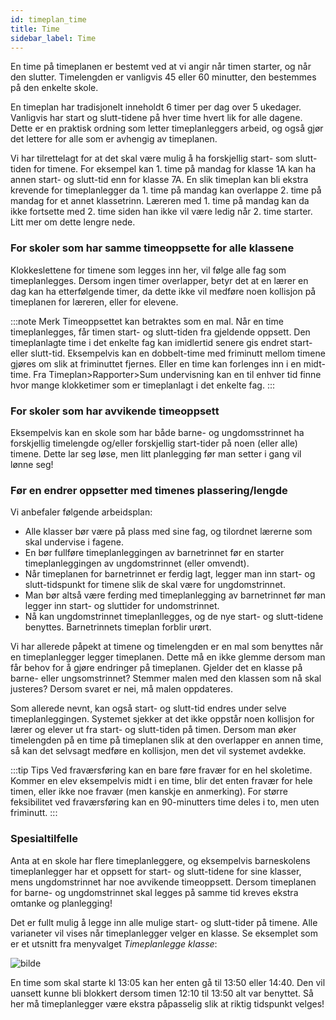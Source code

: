 ```yaml
---
id: timeplan_time
title: Time
sidebar_label: Time
---
```


En time på timeplanen er bestemt ved at vi angir når timen starter, og når den slutter. Timelengden er vanligvis 45 eller 60 minutter, den bestemmes på den enkelte skole.

En timeplan har tradisjonelt inneholdt 6 timer per dag over 5 ukedager. Vanligvis har start og slutt-tidene på hver time hvert lik for alle dagene. Dette er en praktisk ordning som letter timeplanleggers arbeid, og også gjør det lettere for alle som er avhengig av timeplanen.

Vi har tilrettelagt for at det skal være mulig å ha forskjellig start- som slutt-tiden for timene. For eksempel kan 1. time på mandag for klasse 1A kan ha annen start- og slutt-tid enn for klasse 7A. En slik timeplan kan bli ekstra krevende for timeplanlegger da 1. time på mandag  kan overlappe 2. time på mandag for et annet klassetrinn. Læreren med 1. time på mandag kan da ikke fortsette med 2. time siden han ikke vil være ledig når 2. time starter. Litt mer om dette lengre nede.

### For skoler som har samme timeoppsette for alle klassene
Klokkeslettene for timene som legges inn her, vil følge alle fag som timeplanlegges. Dersom ingen timer overlapper, betyr det at en lærer en dag kan ha etterfølgende timer, da dette ikke vil medføre noen kollisjon på timeplanen for læreren, eller for elevene.

:::note Merk
Timeoppsettet kan betraktes som en mal. Når en time timeplanlegges, får timen start- og slutt-tiden fra gjeldende oppsett. Den timeplanlagte time i det enkelte fag kan imidlertid senere gis endret start- eller slutt-tid. Eksempelvis kan en dobbelt-time med friminutt mellom timene gjøres om slik at friminuttet fjernes. Eller en time kan forlenges inn i en midt-time. Fra Timeplan>Rapporter>Sum undervisning kan en til enhver tid finne hvor mange klokketimer som er timeplanlagt i det enkelte fag.
:::

### For skoler som har avvikende timeoppsett
Eksempelvis kan en skole som har både barne- og ungdomsstrinnet ha forskjellig timelengde og/eller forskjellig start-tider på noen (eller alle) timene. Dette lar seg løse, men litt planlegging før man setter i gang vil lønne seg!
### Før en endrer oppsetter med timenes plassering/lengde
Vi anbefaler følgende arbeidsplan:
- Alle klasser bør være på plass med sine fag, og tilordnet lærerne som skal undervise i fagene.
- En bør fullføre timeplanleggingen av barnetrinnet før en starter timeplanleggingen av ungdomstrinnet (eller omvendt).
- Når timeplanen for barnetrinnet er ferdig lagt, legger man inn start- og slutt-tidspunkt for timene slik de skal være for ungdomstrinnet.
- Man bør altså være ferding med timeplanlegging av barnetrinnet før man legger inn start- og sluttider for undomstrinnet.
- Nå kan ungdomstrinnet timeplanllegges, og de nye start- og slutt-tidene benyttes. Barnetrinnets timeplan forblir urørt.

Vi har allerede påpekt at timene og timelengden er en mal som benyttes når en timeplanlegger legger timeplanen. Dette må en ikke glemme dersom man får behov for å gjøre endringer på timeplanen. Gjelder det en klasse på barne- eller ungsomstrinnet? Stemmer malen med den klassen som nå skal justeres? Dersom svaret er nei, må malen oppdateres.

Som allerede nevnt, kan også start- og slutt-tid endres under selve timeplanleggingen. Systemet sjekker at det ikke oppstår noen kollisjon for lærer og elever ut fra start- og slutt-tiden på timen. Dersom man øker timelengden på en time på timeplanen slik at den overlapper en annen time, så kan det selvsagt medføre en kollisjon, men det vil systemet avdekke.

:::tip Tips
Ved fraværsføring kan en bare føre fravær for en hel skoletime. Kommer en elev eksempelvis midt i en time, blir det enten fravær for hele timen, eller ikke noe fravær (men kanskje en anmerking). For større feksibilitet ved fraværsføring kan en 90-minutters time deles i to, men uten friminutt. 
:::

### Spesialtilfelle
Anta at en skole har flere timeplanleggere, og eksempelvis barneskolens timeplanlegger har et oppsett for start- og slutt-tidene for sine klasser, mens ungdomstrinnet har noe avvikende timeoppsett. Dersom timeplanen for barne- og ungdomstrinnet skal legges på samme tid kreves ekstra omtanke og planlegging!

Det er fullt mulig å legge inn alle mulige start- og slutt-tider på timene. Alle varianeter vil vises når timeplanlegger velger en klasse. Se eksemplet som er et utsnitt fra menyvalget _Timeplanlegge klasse_:

![bilde](https://user-images.githubusercontent.com/80097133/123789398-65aada80-d8dd-11eb-9179-e27caca49684.png)

En time som skal starte kl 13:05 kan her enten gå til 13:50 eller 14:40. Den vil uansett kunne bli blokkert dersom timen 12:10 til 13:50 alt var benyttet. Så her må timeplanlegger være ekstra påpasselig slik at riktig tidspunkt velges!




